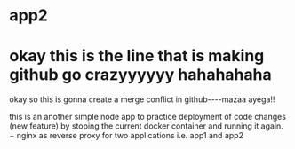 # app2


okay this is the line that is making github go crazyyyyyy  hahahahaha
=======
okay so this is gonna create a merge conflict in github----mazaa ayega!!

this is an another simple node app to practice deployment of code changes (new feature) by stoping the current docker container and running it again. + nginx as reverse proxy for two applications i.e. app1 and app2
